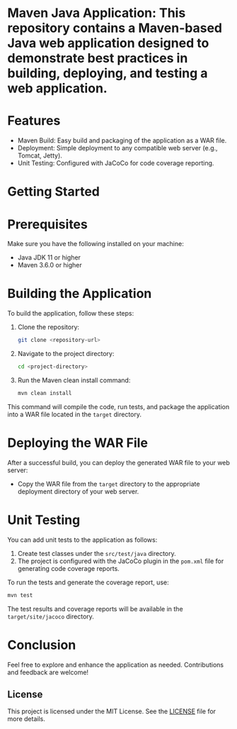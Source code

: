 # Maven Java Application: This repository contains a Maven-based Java web application designed to demonstrate best practices in building, deploying, and testing a web application.

# Features

- Maven Build: Easy build and packaging of the application as a WAR file.
- Deployment: Simple deployment to any compatible web server (e.g., Tomcat, Jetty).
- Unit Testing: Configured with JaCoCo for code coverage reporting.

# Getting Started

# Prerequisites

Make sure you have the following installed on your machine:

- Java JDK 11 or higher
- Maven 3.6.0 or higher

# Building the Application

To build the application, follow these steps:

1. Clone the repository:

   ```bash
   git clone <repository-url>
   ```

2. Navigate to the project directory:

   ```bash
   cd <project-directory>
   ```

3. Run the Maven clean install command:

   ```bash
   mvn clean install
   ```

This command will compile the code, run tests, and package the application into a WAR file located in the `target` directory.


# Deploying the WAR File

After a successful build, you can deploy the generated WAR file to your web server:

- Copy the WAR file from the `target` directory to the appropriate deployment directory of your web server.


# Unit Testing

You can add unit tests to the application as follows:

1. Create test classes under the `src/test/java` directory.
2. The project is configured with the JaCoCo plugin in the `pom.xml` file for generating code coverage reports.

To run the tests and generate the coverage report, use:

```bash
mvn test
```

The test results and coverage reports will be available in the `target/site/jacoco` directory.

# Conclusion

Feel free to explore and enhance the application as needed. Contributions and feedback are welcome!

## License

This project is licensed under the MIT License. See the [LICENSE](LICENSE) file for more details.


